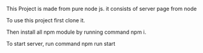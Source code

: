 This Project is made from pure node js.
it consists of server page from node


To use this project first clone it.

Then install all npm module by running command npm i.

To start server, run command npm run start

